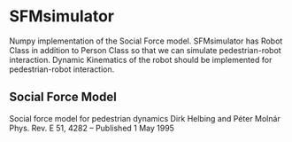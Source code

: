 # SFMsimulator
Numpy implementation of the Social Force model.
SFMsimulator has Robot Class in addition to Person Class so that we can simulate pedestrian-robot interaction. 
Dynamic Kinematics of the robot should be implemented for pedestrian-robot interaction.

## Social Force Model
Social force model for pedestrian dynamics
Dirk Helbing and Péter Molnár
Phys. Rev. E 51, 4282 – Published 1 May 1995
